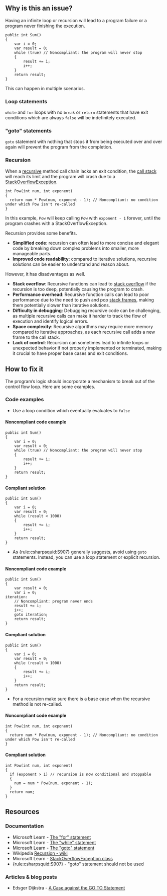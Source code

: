 ## Why is this an issue?

Having an infinite loop or recursion will lead to a program failure or a program never finishing the execution.

    public int Sum()
    {
        var i = 0;
        var result = 0;
        while (true) // Noncompliant: the program will never stop
        {
            result += i;
            i++;
        }
        return result;
    }

This can happen in multiple scenarios.

### Loop statements

`while` and `for` loops with no `break` or `return` statements that have exit conditions which are
always `false` will be indefinitely executed.

### "goto" statements

`goto` statement with nothing that stops it from being executed over and over again will prevent the program from the completion.

### Recursion

When a [recursive](https://en.wikipedia.org/wiki/Recursion_%28computer_science%29) method call chain lacks an exit condition, the [call stack](https://en.wikipedia.org/wiki/Call_stack) will reach its limit and the program will crash due to a [StackOverflowException](https://learn.microsoft.com/en-us/dotnet/api/system.stackoverflowexception).

    int Pow(int num, int exponent)
    {
      return num * Pow(num, exponent - 1); // Noncompliant: no condition under which Pow isn't re-called
    }

In this example, `Pow` will keep calling `Pow` with `exponent - 1` forever, until the program crashes with a
StackOverflowException.

Recursion provides some benefits.

-   **Simplified code**: recursion can often lead to more concise and elegant code by breaking down complex problems into smaller,
  more manageable parts.
-   **Improved code readability**: compared to iterative solutions, recursive solutions can be easier to understand and reason about.

However, it has disadvantages as well.

-   **Stack overflow**: Recursive functions can lead to [stack overflow](https://learn.microsoft.com/en-us/dotnet/api/system.stackoverflowexception) if the recursion is too deep, potentially
  causing the program to crash.
-   **Performance overhead**: Recursive function calls can lead to poor performance due to the need to push and pop [stack frames](https://en.citizendium.org/wiki/Stack_frame#:~:text=In%20computer%20science%2C%20a%20stack,only%20exist%20at%20run%2Dtime),
  making them potentially slower than iterative solutions.
-   **Difficulty in debugging**: Debugging recursive code can be challenging, as multiple recursive calls can make it harder to track
  the flow of execution and identify logical errors.
-   **Space complexity**: Recursive algorithms may require more memory compared to iterative approaches, as each recursive call adds a
  new frame to the call stack.
-   **Lack of control**: Recursion can sometimes lead to infinite loops or unexpected behavior if not properly implemented or
  terminated, making it crucial to have proper base cases and exit conditions.

## How to fix it

The program’s logic should incorporate a mechanism to break out of the control flow loop. Here are some examples.

### Code examples

-   Use a loop condition which eventually evaluates to `false`

#### Noncompliant code example

    public int Sum()
    {
        var i = 0;
        var result = 0;
        while (true) // Noncompliant: the program will never stop
        {
            result += i;
            i++;
        }
        return result;
    }

#### Compliant solution

    public int Sum()
    {
        var i = 0;
        var result = 0;
        while (result < 1000)
        {
            result += i;
            i++;
        }
        return result;
    }

-   As {rule:csharpsquid:S907} generally suggests, avoid using `goto` statements. Instead, you can use a loop statement or explicit
  recursion.

#### Noncompliant code example

    public int Sum()
    {
        var result = 0;
        var i = 0;
    iteration:
        // Noncompliant: program never ends
        result += i;
        i++;
        goto iteration;
        return result;
    }

#### Compliant solution

    public int Sum()
    {
        var i = 0;
        var result = 0;
        while (result < 1000)
        {
            result += i;
            i++;
        }
        return result;
    }

-   For a recursion make sure there is a base case when the recursive method is not re-called.

#### Noncompliant code example

    int Pow(int num, int exponent)
    {
      return num * Pow(num, exponent - 1); // Noncompliant: no condition under which Pow isn't re-called
    }

#### Compliant solution

    int Pow(int num, int exponent)
    {
      if (exponent > 1) // recursion is now conditional and stoppable
      {
        num = num * Pow(num, exponent - 1);
      }
      return num;
    }

## Resources

### Documentation

-   Microsoft Learn - [The "for" statement](https://learn.microsoft.com/en-us/dotnet/csharp/language-reference/statements/iteration-statements#the-for-statement)
-   Microsoft Learn - [The "while"
  statement](https://learn.microsoft.com/en-us/dotnet/csharp/language-reference/statements/iteration-statements#the-while-statement)
-   Microsoft Learn - [The "goto" statement](https://learn.microsoft.com/en-us/dotnet/csharp/language-reference/statements/jump-statements#the-goto-statement)
-   Wikipedia [Recursion - wiki](https://en.wikipedia.org/wiki/Recursion_%28computer_science%29)
-   Microsoft Learn - [StackOverflowException
  class](https://learn.microsoft.com/en-us/dotnet/api/system.stackoverflowexception?view=net-7.0)
-   {rule:csharpsquid:S907} - "goto" statement should not be used

### Articles & blog posts

-   Edsger Dijkstra - [A Case against the GO TO Statement](https://www.cs.utexas.edu/users/EWD/transcriptions/EWD02xx/EWD215.html)